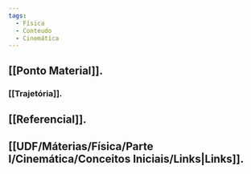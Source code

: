 ```yaml
---
tags:
  - Física
  - Conteudo
  - Cinemática
---
```

## [[Ponto Material]].
### [[Trajetória]].
## [[Referencial]].
## [[UDF/Máterias/Física/Parte I/Cinemática/Conceitos  Iniciais/Links|Links]].